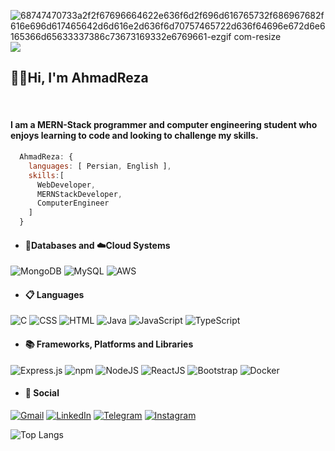 ![68747470733a2f2f67696664622e636f6d2f696d616765732f686967682f616e696d617465642d6d616e2d636f6d70757465722d636f64696e672d6e6165366d65633337386c73673169332e6769661-ezgif com-resize](https://github.com/8ahmadreza3/8ahmadreza3/assets/124179794/3e2790ea-3711-47d4-b6f9-0febfd718d8d) 
<img src='[https://gifdb.com/images/high/animated-man-computer-coding-nae6mec378lsg1i3.gif](https://github.com/8ahmadreza3/8ahmadreza3/assets/124179794/3e2790ea-3711-47d4-b6f9-0febfd718d8d)'>
<br/>
<h2>🙋‍♂️Hi, I'm AhmadReza</h2> 

<br/> 
<h4>I am a MERN-Stack programmer and computer engineering student who enjoys learning to code and looking to challenge my skills.</h4>   


```javascript
  AhmadReza: {
    languages: [ Persian, English ],
    skills:[
      WebDeveloper,
      MERNStackDeveloper,
      ComputerEngineer
    ]
  }
```
- <h4>💾Databases and ☁️Cloud Systems </h4>
![MongoDB](https://img.shields.io/badge/MongoDB-%234ea94b.svg?logo=mongodb&logoColor=white) ![MySQL](https://img.shields.io/badge/MySQL-4479A1?logo=mysql&logoColor=fff)
![AWS](https://img.shields.io/badge/AWS-%23FF9900.svg?logo=amazon-web-services&logoColor=white) 
- <h4>📋 Languages</h4> 
![C](https://img.shields.io/badge/C-00599C?logo=c&logoColor=white) ![CSS](https://img.shields.io/badge/CSS-1572B6?logo=css3&logoColor=fff) ![HTML](https://img.shields.io/badge/HTML-%23E34F26.svg?logo=html5&logoColor=white) ![Java](https://img.shields.io/badge/Java-%23ED8B00.svg?logo=openjdk&logoColor=white) ![JavaScript](https://img.shields.io/badge/JavaScript-F7DF1E?logo=javascript&logoColor=000) ![TypeScript](https://img.shields.io/badge/TypeScript-3178C6?logo=typescript&logoColor=fff)
- <h4>📚 Frameworks, Platforms and Libraries </h4> 
![Express.js](https://img.shields.io/badge/Express.js-%23404d59.svg?logo=express&logoColor=%2361DAFB) ![npm](https://img.shields.io/badge/npm-CB3837?logo=npm&logoColor=fff) ![NodeJS](https://img.shields.io/badge/Node.js-6DA55F?logo=node.js&logoColor=white) ![ReactJS](https://img.shields.io/badge/ReactJS-%2320232a.svg?logo=react&logoColor=%2361DAFB) ![Bootstrap](https://img.shields.io/badge/Bootstrap-7952B3?logo=bootstrap&logoColor=fff) ![Docker](https://img.shields.io/badge/Docker-2496ED?logo=docker&logoColor=fff)  
- <h4>💬 Social</h4> 
[![Gmail](https://img.shields.io/badge/Gmail-D14836?logo=gmail&logoColor=white)](mailto:8arhp3@gmail.com)
[![LinkedIn](https://img.shields.io/badge/Linkedin-%230077B5.svg?logo=linkedin&logoColor=white)](http://www.linkedin.com/in/ahmadrezahosseinpour)
[![Telegram](https://img.shields.io/badge/Telegram-2CA5E0?logo=telegram&logoColor=white)](https://t.me/arezhp) 
[![Instagram](https://img.shields.io/badge/Instagram-%23E4405F.svg?logo=Instagram&logoColor=white)](https://www.instagram.com/8ahmadreza3/) 
<br>

![Top Langs](https://github-readme-stats-8ahmadreza3s-projects.vercel.app/api/top-langs/?username=8ahmadreza3&layout=donut&theme=radical&count_private=true&langs_count=10)

